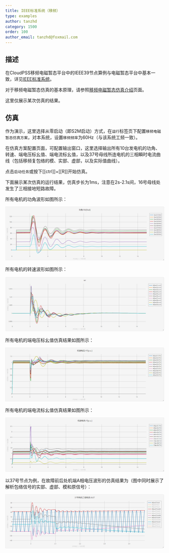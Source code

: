 ```yaml
---
title: IEEE标准系统（移频）
type: examples
author: tanzhd
category: 1500
order: 100
author_email: tanzhd@foxmail.com
---
```


## 描述
在CloudPSS移频电磁暂态平台中的IEEE39节点算例与电磁暂态平台中基本一致，详见[IEEE标准系统](../../EMTP/IEEE39.md)。

对于移频电磁暂态仿真的基本原理，请参照[移频电磁暂态仿真介绍](../../../features/SFEMT/SFAIntro/index.md)页面。

这里仅展示某次仿真的结果。

## 仿真

作为演示，这里选择从零启动（即S2M启动）方式，在`运行`标签页下配置`移频电磁暂态仿真方案`，对本系统，设置`移频频率`为60Hz（与该系统工频一致）。

在仿真方案配置页面，可配置输出窗口，这里选择输出所有10台发电机的功角、转速、端电压标幺值、端电流标幺值，以及37号母线所连电机的三相瞬时电流曲线（包括移频复包络的模、实部、虚部，以及实际值曲线）。

点击`启动任务`或按下[[ctrl]]+[[R]]开始仿真。

下面展示某次仿真的运行结果，仿真步长为1ms，注意在2s-2.1s间，16号母线处发生了三相接地短路故障。

所有电机的功角波形如图所示：

![电机功角](./RASFEMT.png "电机功角")

所有电机的转速波形如图所示：

![电机转速](./wrSFEMT.png "电机转速")

所有电机的端电压标幺值仿真结果如图所示：

![电机的端电压标幺值](./VTSFEMT.png "电机的端电压标幺值")

所有电机的端电流标幺值仿真结果如图所示：

![电机的端电流标幺值](./ITSFEMT.png "电机的端电流标幺值")

以37号节点为例，在故障前后处机端A相电压波形的仿真结果为（图中同时展示了解析包络信号的实部、虚部、模和原信号）：

![机端电压波形](./Ib37SFEMT.png "机端电压波形")